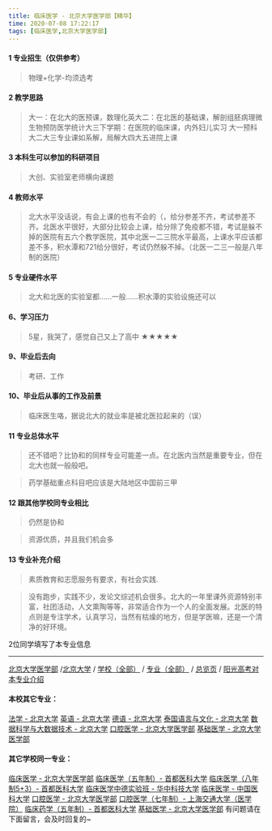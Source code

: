 ```yaml
---
title: 临床医学 - 北京大学医学部【精华】
time: 2020-07-08 17:22:17
tags: [临床医学,北京大学医学部]
---
```

#### 1 专业招生（仅供参考）  
> 物理+化学-均须选考



#### 2 教学思路  
> 大一：在北大的医预课，数理化英大二：在北医的基础课，解剖组胚病理微生物预防医学统计大三下学期：在医院的临床课，内外妇儿实习 
> 大一预科大二大三专业课如系解，局解大四大五进院上课



#### 3 本科生可以参加的科研项目  
>  大创、实验室老师横向课题



#### 4 教师水平
> 北大水平没话说，有会上课的也有不会的（，给分参差不齐，考试参差不齐。北医水平很好，大部分比较会上课，给分除了免疫都不错，考试是躲不掉的医院有五六个教学医院，其中北医一二三院水平最高，上课水平应该都差不多，积水潭和721给分很好，考试仍然躲不掉。（北医一二三一般是八年制的医院）



#### 5 专业硬件水平
> 北大和北医的实验室都……一般……积水潭的实验设施还可以



#### 6、学习压力
> 5星，我哭了，感觉自己又上了高中
★★★★★



#### 9、毕业后去向  
> 考研、工作



#### 10、毕业后从事的工作及前景  
> 临床医生咯，据说北大的就业率是被北医拉起来的（误）



#### 11 专业总体水平
> 还不错吧？比协和的同样专业可能差一点。在北医内当然是重要专业，但在北大也就一般般吧。     

> 药学基础重点科目吧应该是大陆地区中国前三甲



####  12 跟其他学校同专业相比
> 仍然是协和

> 资源优质，并且我们机会多


####  13 专业补充介绍  
> 素质教育和志愿服务有要求，有社会实践.       

> 没有跑步，实践不少，发论文综述机会很多。北大的一年里课外资源特别丰富，社团活动，人文熏陶等等，非常适合作为一个人的全面发展。北医的特点则是专注学术，认真学习，当然有枯燥的地方，但是学医嘛，还是一个清净的好环境。


 2位同学填写了本专业信息
***
[北京大学医学部](http://www.jianshu.com/p/941961c4e16e) /[北京大学](http://www.jianshu.com/p/887c8fcb1e85) / [学校（全部）](http://www.jianshu.com/p/3efa6bcca419) / [专业（全部）](http://www.jianshu.com/p/2d4c6d3552c2) / [总览页](http://www.jianshu.com/p/445daeb4fa00) / [阳光高考对本专业介绍](http://gaokao.chsi.com.cn/sch/zyk/view.do?schId=73394058&specId=73385072)
#### 本校其它专业：
[法学 - 北京大学](http://www.jianshu.com/p/67bf7fc84283)
[英语 - 北京大学](http://www.jianshu.com/p/0fbdd57bb5ff)
[德语 - 北京大学](http://www.jianshu.com/p/8156427c0203)
[泰国语言与文化 - 北京大学](http://www.jianshu.com/p/5f7866d1dab8)
[数据科学与大数据技术 - 北京大学](http://www.jianshu.com/p/fb4a3d978b23)
[口腔医学 - 北京大学医学部](http://www.jianshu.com/p/ba5dd8a6a86a)
[基础医学 - 北京大学医学部](http://www.jianshu.com/p/66c1f9a9ed13)
#### 其它学校同一专业：
[临床医学 - 北京大学医学部](http://www.jianshu.com/p/fc8f1415787d)
[临床医学（五年制）- 首都医科大学](http://www.jianshu.com/p/d3eb2a0ea89b)
[临床医学（八年制5+3）- 首都医科大学](http://www.jianshu.com/p/9959d7895886)
[临床医学中德实验班 - 华中科技大学](http://www.jianshu.com/p/c6c73939dff9)
[临床医学 - 中国医科大学](http://www.jianshu.com/p/6ff86ee1e84a)
[口腔医学 - 北京大学医学部](http://www.jianshu.com/p/ba5dd8a6a86a)
[口腔医学（七年制）- 上海交通大学（医学院）](http://www.jianshu.com/p/563f4bf857b0)
[临床药学（五年制）- 首都医科大学](http://www.jianshu.com/p/6c0e8ed545fd)
[基础医学 - 北京大学医学部](http://www.jianshu.com/p/66c1f9a9ed13)
有问题请在下面留言，会及时回复的~
